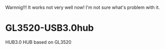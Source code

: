 Warnnig!!! It works not very well now! I'm not sure what's problem with it.

# GL3520-USB3.0hub
HUB3.0 HUB based on GL3520
